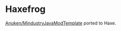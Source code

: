 # Haxefrog

[Anuken/MindustryJavaModTemplate](https://github.com/Anuken/MindustryJavaModTemplate)
ported to Haxe.
